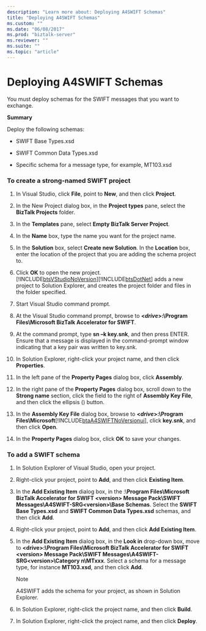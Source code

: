 ```yaml
---
description: "Learn more about: Deploying A4SWIFT Schemas"
title: "Deploying A4SWIFT Schemas"
ms.custom: ""
ms.date: "06/08/2017"
ms.prod: "biztalk-server"
ms.reviewer: ""
ms.suite: ""
ms.topic: "article"
---
```

# Deploying A4SWIFT Schemas
You must deploy schemas for the SWIFT messages that you want to exchange.  
  
 **Summary**  
  
 Deploy the following schemas:  
  
-   SWIFT Base Types.xsd  
  
-   SWIFT Common Data Types.xsd  
  
-   Specific schema for a message type, for example, MT103.xsd  
  
### To create a strong-named SWIFT project  
  
1. In Visual Studio, click **File**, point to **New**, and then click **Project**.  
  
2. In the New Project dialog box, in the **Project types** pane, select the **BizTalk Projects** folder.  
  
3. In the **Templates** pane, select **Empty BizTalk Server Project**.  
  
4. In the **Name** box, type the name you want for the project name.  
  
5. In the **Solution** box, select **Create new Solution**. In the **Location** box, enter the location of the project that you are adding the schema project to.  
  
6. Click **OK** to open the new project.  
   [!INCLUDE[btsVStudioNoVersion](../../includes/btsvstudionoversion-md.md)][!INCLUDE[btsDotNet](../../includes/btsdotnet-md.md)] adds a new project to Solution Explorer, and creates the project folder and files in the folder specified.  
  
7. Start Visual Studio command prompt.  
  
8. At the Visual Studio command prompt, browse to **\<*drive*\>:\Program Files\Microsoft BizTalk Accelerator for SWIFT**.  
  
9. At the command prompt, type **sn –k key.snk**, and then press ENTER. Ensure that a message is displayed in the command-prompt window indicating that a key pair was written to key.snk.  
  
10. In Solution Explorer, right-click your project name, and then click **Properties**.  
  
11. In the left pane of the **Property Pages** dialog box, click **Assembly**.  
  
12. In the right pane of the **Property Pages** dialog box, scroll down to the **Strong name** section, click the field to the right of **Assembly Key File**, and then click the ellipsis () button.  
  
13. In the **Assembly Key File** dialog box, browse to **\<*drive*\>:\Program Files\Microsoft**[!INCLUDE[btaA4SWIFTNoVersionui](../../includes/btaa4swiftnoversionui-md.md)], click **key.snk**, and then click **Open**.  
  
14. In the **Property Pages** dialog box, click **OK** to save your changes.  
  
### To add a SWIFT schema  
  
1.  In Solution Explorer of Visual Studio, open your project.  
  
2.  Right-click your project, point to **Add**, and then click **Existing Item**.  
  
3.  In the **Add Existing Item** dialog box, in the :\\**Program Files\Microsoft BizTalk Accelerator for SWIFT \<version\> Message Pack\SWIFT Messages\A4SWIFT-SRG\<version\>\Base Schemas**. Select the **SWIFT Base Types.xsd** and **SWIFT Common Data Types.xsd** schemas, and then click **Add**.  
  
4.  Right-click your project, point to **Add**, and then click **Add Existing Item**.  
  
5.  In the **Add Existing Item** dialog box, in the **Look in** drop-down box, move to **\<drive\>:\Program Files\Microsoft BizTalk Accelerator for SWIFT \<version\> Message Pack\SWIFT Messages\A4SWIFT-SRG\<version\>\Category n\MTxxx**. Select a schema for a message type, for instance **MT103.xsd**, and then click **Add**.  
  
    > [!NOTE]
    >  A4SWIFT adds the schema for your project, as shown in Solution Explorer.  
  
6.  In Solution Explorer, right-click the project name, and then click **Build**.  
  
7.  In Solution Explorer, right-click the project name, and then click **Deploy**.
